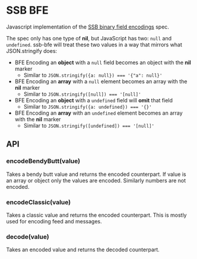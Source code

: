 # SSB BFE

Javascript implementation of the [SSB binary field encodings] spec.

The spec only has one type of **nil**, but JavaScript has two: `null` and `undefined`. ssb-bfe will treat these two values in a way that mirrors what JSON.stringify does:

- BFE Encoding an **object** with a `null` field becomes an object with the **nil** marker
  - Similar to `JSON.stringify({a: null}) === '{"a": null}'`
- BFE Encoding an **array** with a `null` element becomes an array with the **nil** marker
  - Similar to `JSON.stringify([null]) === '[null]'`
- BFE Encoding an **object** with a `undefined` field will **omit** that field
  - Similar to `JSON.stringify({a: undefined}) === '{}'`
- BFE Encoding an **array** with an `undefined` element becomes an array with the **nil** marker
  - Similar to `JSON.stringify([undefined]) === '[null]'`

## API

### encodeBendyButt(value)

Takes a bendy butt value and returns the encoded counterpart. If value
is an array or object only the values are encoded. Similarly numbers
are not encoded.

### encodeClassic(value)

Takes a classic value and returns the encoded counterpart. This is
mostly used for encoding feed and messages.

### decode(value)

Takes an encoded value and returns the decoded counterpart.


[SSB binary field encodings]: https://github.com/ssb-ngi-pointer/ssb-binary-field-encodings-spec

